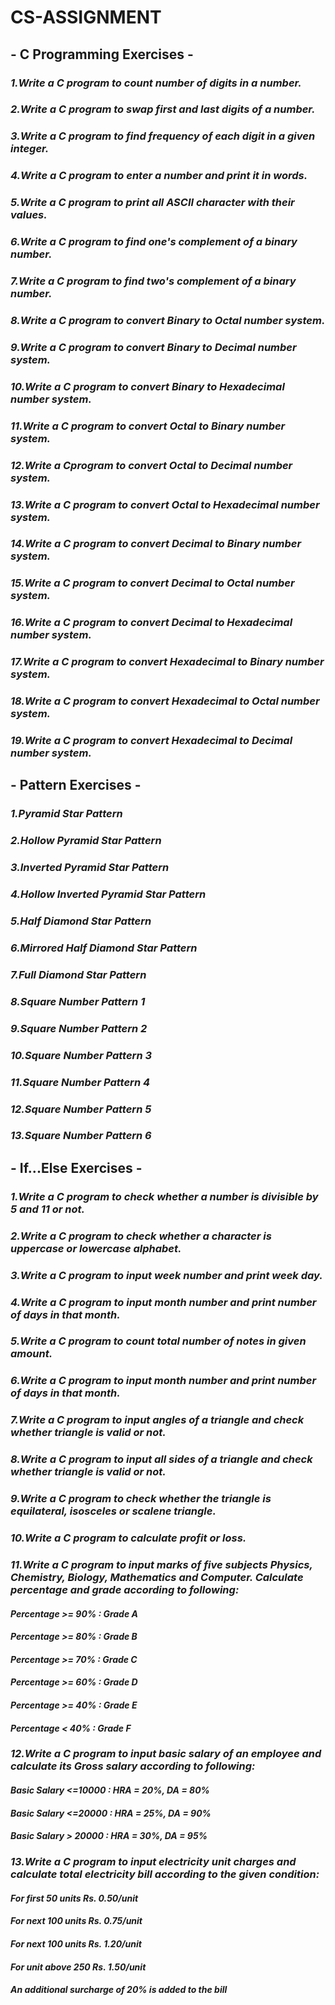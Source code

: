 # CS-ASSIGNMENT 
## - C Programming Exercises -
### *1.Write a C program to count number of digits in a number.*
### *2.Write a C program to swap first and last digits of a number.*
### *3.Write a C program to find frequency of each digit in a given integer.*
### *4.Write a C program to enter a number and print it in words.*
### *5.Write a C program to print all ASCII character with their values.*
### *6.Write a C program to find one's complement of a binary number.*
### *7.Write a C program to find two's complement of a binary number.*
### *8.Write a C program to convert Binary to Octal number system.*
### *9.Write a C program to convert Binary to Decimal number system.*
### *10.Write a C program to convert Binary to Hexadecimal number system.*
### *11.Write a C program to convert Octal to Binary number system.*
### *12.Write a Cprogram to convert Octal to Decimal number system.*
### *13.Write a C program to convert Octal to Hexadecimal number system.*
### *14.Write a C program to convert Decimal to Binary number system.*
### *15.Write a C program to convert Decimal to Octal number system.*
### *16.Write a C program to convert Decimal to Hexadecimal number system.*
### *17.Write a C program to convert Hexadecimal to Binary number system.*
### *18.Write a C program to convert Hexadecimal to Octal number system.*
### *19.Write a C program to convert Hexadecimal to Decimal number system.*
## - Pattern Exercises -
### *1.Pyramid Star Pattern*
### *2.Hollow Pyramid Star Pattern*
### *3.Inverted Pyramid Star Pattern*
### *4.Hollow Inverted Pyramid Star Pattern*
### *5.Half Diamond Star Pattern*
### *6.Mirrored Half Diamond Star Pattern*
### *7.Full Diamond Star Pattern*
### *8.Square Number Pattern 1*
### *9.Square Number Pattern 2*
### *10.Square Number Pattern 3*
### *11.Square Number Pattern 4*
### *12.Square Number Pattern 5*
### *13.Square Number Pattern 6*
## - If...Else Exercises -
### *1.Write a C program to check whether a number is divisible by 5 and 11 or not.*
### *2.Write a C program to check whether a character is uppercase or lowercase alphabet.*
### *3.Write a C program to input week number and print week day.*
### *4.Write a C program to input month number and print number of days in that month.*
### *5.Write a C program to count total number of notes in given amount.*
### *6.Write a C program to input month number and print number of days in that month.*
### *7.Write a C program to input angles of a triangle and check whether triangle is valid or not.*
### *8.Write a C program to input all sides of a triangle and check whether triangle is valid or not.*
### *9.Write a C program to check whether the triangle is equilateral, isosceles or scalene triangle.*
### *10.Write a C program to calculate profit or loss.*
### *11.Write a C program to input marks of five subjects Physics, Chemistry, Biology, Mathematics and Computer. Calculate percentage and grade according to following:*
#### *Percentage >= 90% : Grade A*
#### *Percentage >= 80% : Grade B*
#### *Percentage >= 70% : Grade C*
#### *Percentage >= 60% : Grade D*
#### *Percentage >= 40% : Grade E*
#### *Percentage <  40% : Grade F*
### *12.Write a C program to input basic salary of an employee and calculate its Gross salary according to following:*
#### *Basic Salary <=10000 : HRA = 20%, DA = 80%*
#### *Basic Salary <=20000 : HRA = 25%, DA = 90%*
#### *Basic Salary > 20000 : HRA = 30%, DA = 95%*
### *13.Write a C program to input electricity unit charges and calculate total electricity bill according to the given condition:*
#### *For first 50 units Rs. 0.50/unit*
#### *For next 100 units Rs. 0.75/unit*
#### *For next 100 units Rs. 1.20/unit*
#### *For unit above 250 Rs. 1.50/unit*
#### *An additional surcharge of 20% is added to the bill*



